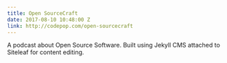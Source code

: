 ```yaml
---
title: Open SourceCraft
date: 2017-08-10 10:48:00 Z
link: http://codepop.com/open-sourcecraft
---
```


A podcast about Open Source Software. Built using Jekyll CMS attached to Siteleaf for content editing.